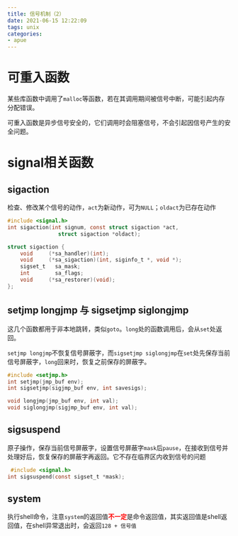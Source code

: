 ```yaml
---
title: 信号机制（2）
date: 2021-06-15 12:22:09
tags: unix
categories:
- apue
---
```

# 可重入函数
某些库函数中调用了`malloc`等函数，若在其调用期间被信号中断，可能引起内存分配错误。

可重入函数是异步信号安全的，它们调用时会阻塞信号，不会引起因信号产生的安全问题。

# signal相关函数
## sigaction
检查、修改某个信号的动作，`act`为新动作，可为`NULL`；`oldact`为已存在动作
```c
#include <signal.h>
int sigaction(int signum, const struct sigaction *act,
                struct sigaction *oldact);

struct sigaction {
    void     (*sa_handler)(int);
    void     (*sa_sigaction)(int, siginfo_t *, void *);
    sigset_t   sa_mask;
    int        sa_flags;
    void     (*sa_restorer)(void);
};
```

## setjmp longjmp 与 sigsetjmp siglongjmp
这几个函数都用于非本地跳转，类似`goto`。`long`处的函数调用后，会从`set`处返回。

`setjmp longjmp`不恢复信号屏蔽字，而`sigsetjmp siglongjmp`在`set`处先保存当前信号屏蔽字，`long`回来时，恢复之前保存的屏蔽字。
```c
#include <setjmp.h>
int setjmp(jmp_buf env);
int sigsetjmp(sigjmp_buf env, int savesigs);

void longjmp(jmp_buf env, int val);
void siglongjmp(sigjmp_buf env, int val);
```

## sigsuspend
原子操作，保存当前信号屏蔽字，设置信号屏蔽字`mask`后`pause`，在接收到信号并处理好后，恢复保存的屏蔽字再返回。它不存在临界区内收到信号的问题
```c
 #include <signal.h>
int sigsuspend(const sigset_t *mask);
```

## system
执行shell命令，注意`system`的返回值<font color=red>**不一定**</font>是命令返回值，其实返回值是shell返回值，在shell异常退出时，会返回`128 + 信号值`